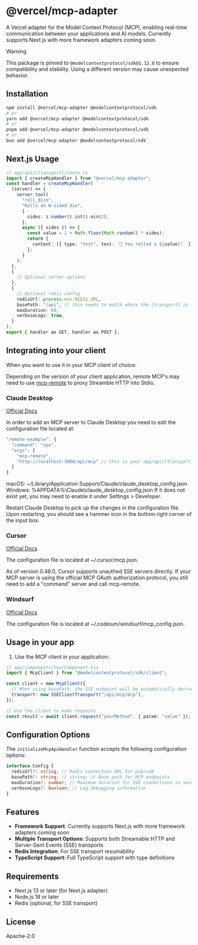 # @vercel/mcp-adapter

A Vercel adapter for the Model Context Protocol (MCP), enabling real-time communication between your applications and AI models. Currently supports Next.js with more framework adapters coming soon.

> [!WARNING]
> This package is pinned to `@modelcontextprotocol/sdk@1.12.0` to ensure compatibility and stability. Using a different version may cause unexpected behavior.

## Installation

```bash
npm install @vercel/mcp-adapter @modelcontextprotocol/sdk
# or
yarn add @vercel/mcp-adapter @modelcontextprotocol/sdk
# or
pnpm add @vercel/mcp-adapter @modelcontextprotocol/sdk
# or
bun add @vercel/mcp-adapter @modelcontextprotocol/sdk
```

## Next.js Usage

```typescript
// app/api/[transport]/route.ts
import { createMcpHandler } from "@vercel/mcp-adapter";
const handler = createMcpHandler(
  (server) => {
    server.tool(
      "roll_dice",
      "Rolls an N-sided die",
      {
        sides: z.number().int().min(2),
      },
      async ({ sides }) => {
        const value = 1 + Math.floor(Math.random() * sides);
        return {
          content: [{ type: "text", text: `🎲 You rolled a ${value}!` }],
        };
      }
    );
  },
  {
    // Optional server options
  },
  {
    // Optional redis config
    redisUrl: process.env.REDIS_URL,
    basePath: "/api", // this needs to match where the [transport] is located.
    maxDuration: 60,
    verboseLogs: true,
  }
);
export { handler as GET, handler as POST };
```

## Integrating into your client

When you want to use it in your MCP client of choice:

Depending on the version of your client application, remote MCP's may need to use
[mcp-remote](https://www.npmjs.com/package/mcp-remote) to proxy Streamble HTTP into Stdio.

### Claude Desktop

[Official Docs](https://modelcontextprotocol.io/quickstart/user)

In order to add an MCP server to Claude Desktop you need to edit the configuration file located at:

```typescript
"remote-example": {
  "command": "npx",
  "args": [
    "mcp-remote",
    "http://localhost:3000/api/mcp" // this is your app/api/[transport]/route.ts
  ]
}
```

macOS: ~/Library/Application Support/Claude/claude_desktop_config.json
Windows: %APPDATA%\Claude\claude_desktop_config.json
If it does not exist yet, you may need to enable it under Settings > Developer.

Restart Claude Desktop to pick up the changes in the configuration file. Upon restarting, you should see a hammer icon in the bottom right corner of the input box.

### Cursor

[Official Docs](https://docs.cursor.com/context/model-context-protocol)

The configuration file is located at ~/.cursor/mcp.json.

As of version 0.48.0, Cursor supports unauthed SSE servers directly. If your MCP server is using the official MCP OAuth authorization protocol, you still need to add a "command" server and call mcp-remote.

### Windsurf

[Official Docs](https://docs.codeium.com/windsurf/mcp)

The configuration file is located at ~/.codeium/windsurf/mcp_config.json.

## Usage in your app

1. Use the MCP client in your application:

```typescript
// app/components/YourComponent.tsx
import { McpClient } from "@modelcontextprotocol/sdk/client";

const client = new McpClient({
  // When using basePath, the SSE endpoint will be automatically derived
  transport: new SSEClientTransport("/api/mcp/mcp"),
});

// Use the client to make requests
const result = await client.request("yourMethod", { param: "value" });
```

## Configuration Options

The `initializeMcpApiHandler` function accepts the following configuration options:

```typescript
interface Config {
  redisUrl?: string; // Redis connection URL for pub/sub
  basePath?: string; // string; // Base path for MCP endpoints
  maxDuration?: number; // Maximum duration for SSE connections in seconds
  verboseLogs?: boolean; // Log debugging information
}
```

## Features

- **Framework Support**: Currently supports Next.js with more framework adapters coming soon
- **Multiple Transport Options**: Supports both Streamable HTTP and Server-Sent Events (SSE) transports
- **Redis Integration**: For SSE transport resumability
- **TypeScript Support**: Full TypeScript support with type definitions

## Requirements

- Next.js 13 or later (for Next.js adapter)
- Node.js 18 or later
- Redis (optional, for SSE transport)

## License

Apache-2.0
